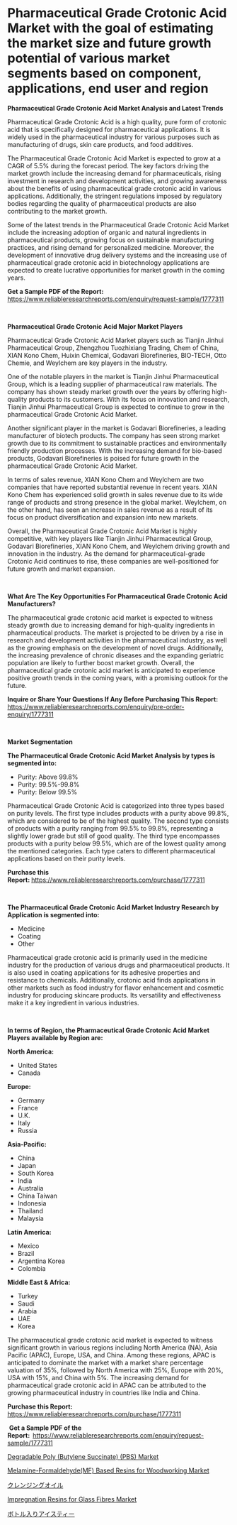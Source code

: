 <p><h1>Pharmaceutical Grade Crotonic Acid Market with the goal of estimating the market size and future growth potential of various market segments based on component, applications, end user and region</h1></p><p><strong>Pharmaceutical Grade Crotonic Acid Market Analysis and Latest Trends</strong></p>
<p><p>Pharmaceutical Grade Crotonic Acid is a high quality, pure form of crotonic acid that is specifically designed for pharmaceutical applications. It is widely used in the pharmaceutical industry for various purposes such as manufacturing of drugs, skin care products, and food additives.</p><p>The Pharmaceutical Grade Crotonic Acid Market is expected to grow at a CAGR of 5.5% during the forecast period. The key factors driving the market growth include the increasing demand for pharmaceuticals, rising investment in research and development activities, and growing awareness about the benefits of using pharmaceutical grade crotonic acid in various applications. Additionally, the stringent regulations imposed by regulatory bodies regarding the quality of pharmaceutical products are also contributing to the market growth.</p><p>Some of the latest trends in the Pharmaceutical Grade Crotonic Acid Market include the increasing adoption of organic and natural ingredients in pharmaceutical products, growing focus on sustainable manufacturing practices, and rising demand for personalized medicine. Moreover, the development of innovative drug delivery systems and the increasing use of pharmaceutical grade crotonic acid in biotechnology applications are expected to create lucrative opportunities for market growth in the coming years.</p></p>
<p><strong>Get a Sample PDF of the Report:&nbsp;</strong> <a href="https://www.reliableresearchreports.com/enquiry/request-sample/1777311">https://www.reliableresearchreports.com/enquiry/request-sample/1777311</a></p>
<p>&nbsp;</p>
<p><strong>Pharmaceutical Grade Crotonic Acid Major Market Players</strong></p>
<p><p>Pharmaceutical Grade Crotonic Acid Market players such as Tianjin Jinhui Pharmaceutical Group, Zhengzhou Tuozhixiang Trading, Chem of China, XIAN Kono Chem, Huixin Chemical, Godavari Biorefineries, BIO-TECH, Otto Chemie, and Weylchem are key players in the industry.</p><p>One of the notable players in the market is Tianjin Jinhui Pharmaceutical Group, which is a leading supplier of pharmaceutical raw materials. The company has shown steady market growth over the years by offering high-quality products to its customers. With its focus on innovation and research, Tianjin Jinhui Pharmaceutical Group is expected to continue to grow in the pharmaceutical Grade Crotonic Acid Market.</p><p>Another significant player in the market is Godavari Biorefineries, a leading manufacturer of biotech products. The company has seen strong market growth due to its commitment to sustainable practices and environmentally friendly production processes. With the increasing demand for bio-based products, Godavari Biorefineries is poised for future growth in the pharmaceutical Grade Crotonic Acid Market.</p><p>In terms of sales revenue, XIAN Kono Chem and Weylchem are two companies that have reported substantial revenue in recent years. XIAN Kono Chem has experienced solid growth in sales revenue due to its wide range of products and strong presence in the global market. Weylchem, on the other hand, has seen an increase in sales revenue as a result of its focus on product diversification and expansion into new markets.</p><p>Overall, the Pharmaceutical Grade Crotonic Acid Market is highly competitive, with key players like Tianjin Jinhui Pharmaceutical Group, Godavari Biorefineries, XIAN Kono Chem, and Weylchem driving growth and innovation in the industry. As the demand for pharmaceutical-grade Crotonic Acid continues to rise, these companies are well-positioned for future growth and market expansion.</p></p>
<p>&nbsp;</p>
<p><strong>What Are The Key Opportunities For Pharmaceutical Grade Crotonic Acid Manufacturers?</strong></p>
<p><p>The pharmaceutical grade crotonic acid market is expected to witness steady growth due to increasing demand for high-quality ingredients in pharmaceutical products. The market is projected to be driven by a rise in research and development activities in the pharmaceutical industry, as well as the growing emphasis on the development of novel drugs. Additionally, the increasing prevalence of chronic diseases and the expanding geriatric population are likely to further boost market growth. Overall, the pharmaceutical grade crotonic acid market is anticipated to experience positive growth trends in the coming years, with a promising outlook for the future.</p></p>
<p><strong>Inquire or Share Your Questions If Any Before Purchasing This Report:</strong> <a href="https://www.reliableresearchreports.com/enquiry/pre-order-enquiry/1777311">https://www.reliableresearchreports.com/enquiry/pre-order-enquiry/1777311</a></p>
<p>&nbsp;</p>
<p><strong>Market Segmentation</strong></p>
<p><strong>The Pharmaceutical Grade Crotonic Acid Market Analysis by types is segmented into:</strong></p>
<p><ul><li>Purity: Above 99.8%</li><li>Purity: 99.5%-99.8%</li><li>Purity: Below 99.5%</li></ul></p>
<p><p>Pharmaceutical Grade Crotonic Acid is categorized into three types based on purity levels. The first type includes products with a purity above 99.8%, which are considered to be of the highest quality. The second type consists of products with a purity ranging from 99.5% to 99.8%, representing a slightly lower grade but still of good quality. The third type encompasses products with a purity below 99.5%, which are of the lowest quality among the mentioned categories. Each type caters to different pharmaceutical applications based on their purity levels.</p></p>
<p><strong>Purchase this Report:&nbsp;</strong><a href="https://www.reliableresearchreports.com/purchase/1777311">https://www.reliableresearchreports.com/purchase/1777311</a></p>
<p>&nbsp;</p>
<p><strong>The Pharmaceutical Grade Crotonic Acid Market Industry Research by Application is segmented into:</strong></p>
<p><ul><li>Medicine</li><li>Coating</li><li>Other</li></ul></p>
<p><p>Pharmaceutical grade crotonic acid is primarily used in the medicine industry for the production of various drugs and pharmaceutical products. It is also used in coating applications for its adhesive properties and resistance to chemicals. Additionally, crotonic acid finds applications in other markets such as food industry for flavor enhancement and cosmetic industry for producing skincare products. Its versatility and effectiveness make it a key ingredient in various industries.</p></p>
<p>&nbsp;</p>
<p><strong>In terms of Region, the Pharmaceutical Grade Crotonic Acid Market Players available by Region are:</strong></p>
<p>
    <p> <strong> North America: </strong>
        <ul>
            <li>United States</li>
            <li>Canada</li>
        </ul>
        </p> 
    <p> <strong> Europe: </strong>
        <ul>
            <li>Germany</li>
            <li>France</li>
            <li>U.K.</li>
            <li>Italy</li>
            <li>Russia</li>
        </ul>
        </p> 
    <p> <strong> Asia-Pacific: </strong>
        <ul>
            <li>China</li>
            <li>Japan</li>
            <li>South Korea</li>
            <li>India</li>
            <li>Australia</li>
            <li>China Taiwan</li>
            <li>Indonesia</li>
            <li>Thailand</li>
            <li>Malaysia</li>
        </ul>
        </p> 
    <p> <strong> Latin America: </strong>
        <ul>
            <li>Mexico</li>
            <li>Brazil</li>
            <li>Argentina Korea</li>
            <li>Colombia</li>
        </ul>
        </p> 
    <p> <strong> Middle East & Africa: </strong>
        <ul>
            <li>Turkey</li>
            <li>Saudi</li>
            <li>Arabia</li>
            <li>UAE</li>
            <li>Korea</li>
        </ul>
    </p>
    </p>
<p><p>The pharmaceutical grade crotonic acid market is expected to witness significant growth in various regions including North America (NA), Asia Pacific (APAC), Europe, USA, and China. Among these regions, APAC is anticipated to dominate the market with a market share percentage valuation of 35%, followed by North America with 25%, Europe with 20%, USA with 15%, and China with 5%. The increasing demand for pharmaceutical grade crotonic acid in APAC can be attributed to the growing pharmaceutical industry in countries like India and China.</p></p>
<p><strong>Purchase this Report: </strong><a href="https://www.reliableresearchreports.com/purchase/1777311">https://www.reliableresearchreports.com/purchase/1777311</a></p>
<p>&nbsp;<strong>Get a Sample PDF of the Report:&nbsp;&nbsp;</strong><a href="https://www.reliableresearchreports.com/enquiry/request-sample/1777311">https://www.reliableresearchreports.com/enquiry/request-sample/1777311</a></p>
<p><strong></strong></p>
<p><p><a href="https://github.com/jj19131/Market-Research-Report-List-1/blob/main/degradable-poly-butylene-succinate-pbs-market.md">Degradable Poly (Butylene Succinate) (PBS) Market</a></p><p><a href="https://issuu.com/reportprime-2/docs/melamine-formaldehydemf-based-resins-for-woodworki">Melamine-Formaldehyde(MF) Based Resins for Woodworking Market</a></p><p><a href="https://github.com/dzy793153605/Market-Research-Report-List-1/blob/main/5136995845.md">クレンジングオイル</a></p><p><a href="https://issuu.com/reportprime-2/docs/impregnation-resins-for-glass-fibres-market-size-2">Impregnation Resins for Glass Fibres Market</a></p><p><a href="https://github.com/oafhukehf4709715/Market-Research-Report-List-1/blob/main/7060495844.md">ボトル入りアイスティー</a></p></p>